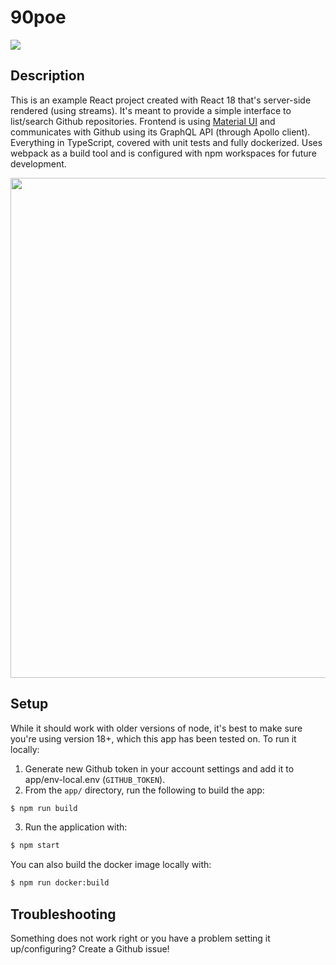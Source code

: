 # 90poe
![](https://github.com/grzegorzjudas/90poe/actions/workflows/test-and-build.yml/badge.svg)

## Description
This is an example React project created with React 18 that's server-side rendered (using streams). It's meant to provide a simple interface to list/search Github repositories. Frontend is using [Material UI](https://mui.com/) and communicates with Github using its GraphQL API (through Apollo client). Everything in TypeScript, covered with unit tests and fully dockerized. Uses webpack as a build tool and is configured with npm workspaces for future development.

<p align="center">
    <img src="https://user-images.githubusercontent.com/3832059/253770039-9e015799-85f3-4f8a-b5cf-77d88ce11a86.png" width="800" />
</p>


## Setup
While it should work with older versions of node, it's best to make sure you're using version 18+, which this app has been tested on. To run it locally:

1. Generate new Github token in your account settings and add it to app/env-local.env (`GITHUB_TOKEN`).
2. From the `app/` directory, run the following to build the app:
```sh
$ npm run build
```
3. Run the application with:
```sh
$ npm start
```

You can also build the docker image locally with:
```sh
$ npm run docker:build
```

## Troubleshooting
Something does not work right or you have a problem setting it up/configuring? Create a Github issue!
